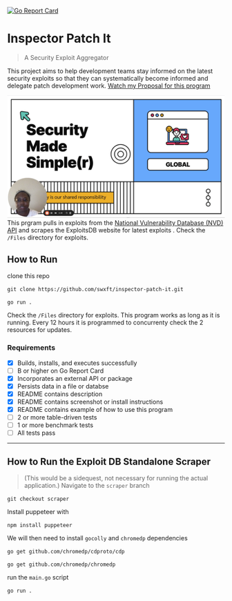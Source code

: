 [![Go Report Card](https://goreportcard.com/badge/github.com/swxft/inspector-patch-it)](https://goreportcard.com/report/github.com/swxft/inspector-patch-it)
# Inspector Patch It
>A Security Exploit Aggregator

This project aims to help development teams stay informed on the latest security exploits so that they can systematically become informed and delegate patch development work.
[Watch my Proposal for this program](https://www.loom.com/share/b043e635b55a4fa1b036230c8efa3c3d?sid=50163045-457f-43ff-8734-aa4847be2707)

[![Loom](loom-screenshot.png)](https://www.loom.com/share/b043e635b55a4fa1b036230c8efa3c3d?sid=50163045-457f-43ff-8734-aa4847be2707)
This prgram pulls in exploits from the [National Vulnerability Database (NVD) API](https://nvd.nist.gov/developers/vulnerabilities) and scrapes the ExploitsDB website for latest exploits . Check the `/Files` directory for exploits.
## How to Run 
clone this repo
```
git clone https://github.com/swxft/inspector-patch-it.git
```
```
go run .
```
Check the `/Files` directory for exploits. This program works as long as it is running. Every 12 hours it is programmed to concurrenty check the 2 resources for updates. 
### Requirements

- [x] Builds, installs, and executes successfully
- [ ] B or higher on Go Report Card
- [x] Incorporates an external API or package
- [x] Persists data in a file or databse
- [x] README contains description
- [x] README contains screenshot or install instructions
- [x] README contains example of how to use this program
- [ ] 2 or more table-driven tests
- [ ] 1 or more benchmark tests
- [ ] All tests pass
---
## How to Run the Exploit DB Standalone Scraper
>(This would be a sidequest, not necessary for running the actual application.)
Navigate to the `scraper` branch
```
git checkout scraper 
```

Install puppeteer with 
```
npm install puppeteer
```
We will then need to install `gocolly` and `chromedp` dependencies
```
go get github.com/chromedp/cdproto/cdp
```
```
go get github.com/chromedp/chromedp
```
run the `main.go` script
```
go run .
```